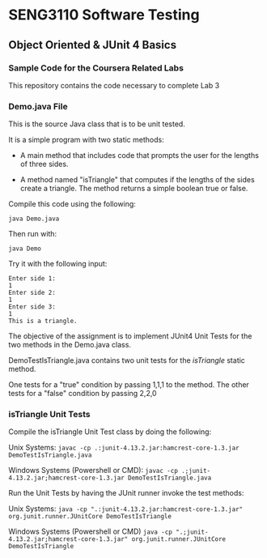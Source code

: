 # SENG3110 Software Testing

## Object Oriented & JUnit 4 Basics

### Sample Code for the Coursera Related Labs

This repository contains the code necessary to complete Lab 3

### Demo.java File

This is the source Java class that is to be unit tested.

It is a simple program with two static methods:

- A main method that includes code that prompts the user for the lengths of three sides.  

- A method named "isTriangle" that computes if the lengths of the sides create a triangle.  The method returns a simple boolean true or false.

Compile this code using the following:

``` java Demo.java ```

Then run with:

``` java Demo ```

Try it with the following input:

```  
Enter side 1:
1
Enter side 2:
1
Enter side 3:
1
This is a triangle. 
```

The objective of the assignment is to implement JUnit4 Unit Tests for the two methods in the Demo.java class.

DemoTestIsTriangle.java contains two unit tests for the *isTriangle* static method.

One tests for a "true" condition by passing 1,1,1 to the method.
The other tests for a "false" condition by passing 2,2,0

### isTriangle Unit Tests

Compile the isTriangle Unit Test class by doing the following:

Unix Systems:
``` javac -cp .:junit-4.13.2.jar:hamcrest-core-1.3.jar DemoTestIsTriangle.java ```

Windows Systems (Powershell or CMD):
``` javac -cp .;junit-4.13.2.jar;hamcrest-core-1.3.jar DemoTestIsTriangle.java ```

Run the Unit Tests by having the JUnit runner invoke the test methods:

Unix Systems:
``` java -cp ".:junit-4.13.2.jar:hamcrest-core-1.3.jar" org.junit.runner.JUnitCore DemoTestIsTriangle ```

Windows Systems (Powershell or CMD)
``` java -cp ".;junit-4.13.2.jar;hamcrest-core-1.3.jar" org.junit.runner.JUnitCore DemoTestIsTriangle ```
